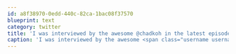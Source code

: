 ```yaml
---
id: a8f38970-0edd-440c-82ca-1bac08f37570
blueprint: text
category: twitter
title: 'I was interviewed by the awesome @chadkoh in the latest episode of @liningthingsup. It was a real honour. Listen here: ow.ly/aRhix'
caption: 'I was interviewed by the awesome <span class="username username_linked">@<a href="https://twitter.com/chadkoh" title="Chad Kohalyk">chadkoh</a></span> in the latest episode of <span class="username username_linked">@<a href="https://twitter.com/liningthingsup" title="Lining Things Up">liningthingsup</a></span>. It was a real honour. Listen here: <a href="http://ow.ly/aRhix" title="http://ow.ly/aRhix" class="link link_untco">ow.ly/aRhix</a>'
---
```

